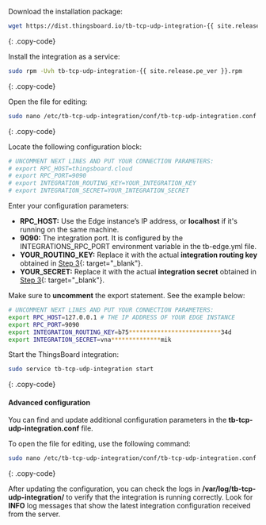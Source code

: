 Download the installation package:

```bash
wget https://dist.thingsboard.io/tb-tcp-udp-integration-{{ site.release.pe_ver }}.rpm
```
{: .copy-code}

Install the integration as a service:

```bash
sudo rpm -Uvh tb-tcp-udp-integration-{{ site.release.pe_ver }}.rpm
```
{: .copy-code}

Open the file for editing:

```bash 
sudo nano /etc/tb-tcp-udp-integration/conf/tb-tcp-udp-integration.conf
``` 
{: .copy-code}

Locate the following configuration block:

```bash
# UNCOMMENT NEXT LINES AND PUT YOUR CONNECTION PARAMETERS:
# export RPC_HOST=thingsboard.cloud
# export RPC_PORT=9090
# export INTEGRATION_ROUTING_KEY=YOUR_INTEGRATION_KEY
# export INTEGRATION_SECRET=YOUR_INTEGRATION_SECRET
```
Enter your configuration parameters:
- **RPC_HOST:** Use the Edge instance’s IP address, or **localhost** if it's running on the same machine.
- **9090:** The integration port. It is configured by the INTEGRATIONS_RPC_PORT environment variable in the tb-edge.yml file.
- **YOUR_ROUTING_KEY:** Replace it with the actual **integration routing key** obtained in [Step 3](/docs/pe/edge/user-guide/integrations/remote-integrations/#step-3-save-remote-integration-credentials){: target="_blank"}.
- **YOUR_SECRET:** Replace it with the actual **integration secret** obtained in [Step 3](/docs/pe/edge/user-guide/integrations/remote-integrations/#step-3-save-remote-integration-credentials){: target="_blank"}.

Make sure to **uncomment** the export statement. See the example below:

```bash
# UNCOMMENT NEXT LINES AND PUT YOUR CONNECTION PARAMETERS:
export RPC_HOST=127.0.0.1 # THE IP ADDRESS OF YOUR EDGE INSTANCE
export RPC_PORT=9090
export INTEGRATION_ROUTING_KEY=b75**************************34d
export INTEGRATION_SECRET=vna**************mik
```

Start the ThingsBoard integration:

```bash
sudo service tb-tcp-udp-integration start
```
{: .copy-code}

#### Advanced configuration

You can find and update additional configuration parameters in the **tb-tcp-udp-integration.conf** file.

To open the file for editing, use the following command:

```bash 
sudo nano /etc/tb-tcp-udp-integration/conf/tb-tcp-udp-integration.conf
``` 
{: .copy-code} 

After updating the configuration, you can check the logs in **/var/log/tb-tcp-udp-integration/** to verify that the integration is running correctly.
Look for **INFO** log messages that show the latest integration configuration received from the server.